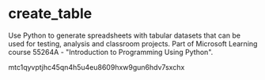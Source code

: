 # create_table
Use Python to generate spreadsheets with tabular datasets that can be used for testing, analysis and classroom projects.  Part of Microsoft Learning course 55264A - "Introduction to Programming Using Python".

mtc1qyvptjhc45qn4h5u4eu8609hxw9gun6hdv7sxchx
